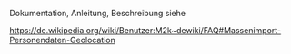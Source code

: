 Dokumentation, Anleitung, Beschreibung siehe

https://de.wikipedia.org/wiki/Benutzer:M2k~dewiki/FAQ#Massenimport-Personendaten-Geolocation
